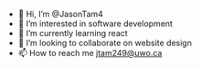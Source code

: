 - 👋 Hi, I’m @JasonTam4
- 👀 I’m interested in software development
- 🌱 I’m currently learning react
- 💞️ I’m looking to collaborate on website design
- 📫 How to reach me jtam249@uwo.ca
<!---
JasonTam4/JasonTam4 is a ✨ special ✨ repository because its `README.md` (this file) appears on your GitHub profile.
You can click the Preview link to take a look at your changes.
--->
